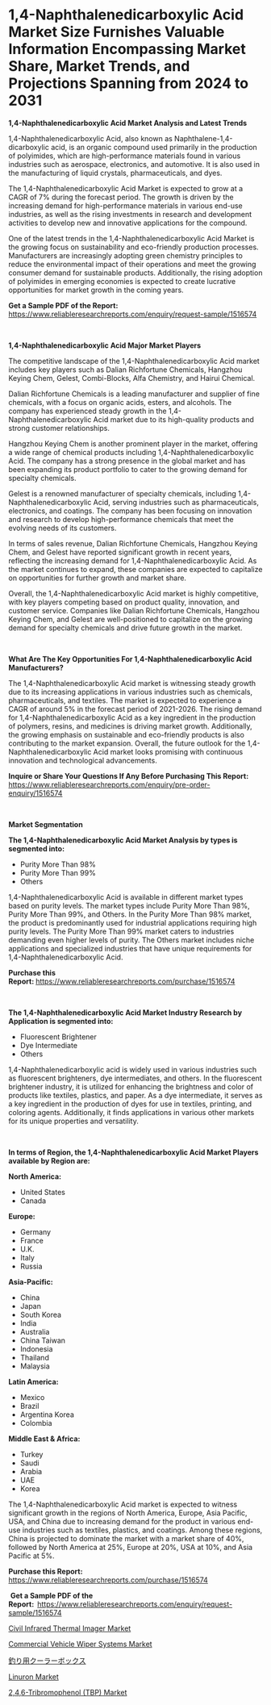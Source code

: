 <p><h1>1,4-Naphthalenedicarboxylic Acid Market Size Furnishes Valuable Information Encompassing Market Share, Market Trends, and Projections Spanning from 2024 to 2031</h1></p><p><strong>1,4-Naphthalenedicarboxylic Acid Market Analysis and Latest Trends</strong></p>
<p><p>1,4-Naphthalenedicarboxylic Acid, also known as Naphthalene-1,4-dicarboxylic acid, is an organic compound used primarily in the production of polyimides, which are high-performance materials found in various industries such as aerospace, electronics, and automotive. It is also used in the manufacturing of liquid crystals, pharmaceuticals, and dyes.</p><p>The 1,4-Naphthalenedicarboxylic Acid Market is expected to grow at a CAGR of 7% during the forecast period. The growth is driven by the increasing demand for high-performance materials in various end-use industries, as well as the rising investments in research and development activities to develop new and innovative applications for the compound.</p><p>One of the latest trends in the 1,4-Naphthalenedicarboxylic Acid Market is the growing focus on sustainability and eco-friendly production processes. Manufacturers are increasingly adopting green chemistry principles to reduce the environmental impact of their operations and meet the growing consumer demand for sustainable products. Additionally, the rising adoption of polyimides in emerging economies is expected to create lucrative opportunities for market growth in the coming years.</p></p>
<p><strong>Get a Sample PDF of the Report:&nbsp;</strong> <a href="https://www.reliableresearchreports.com/enquiry/request-sample/1516574">https://www.reliableresearchreports.com/enquiry/request-sample/1516574</a></p>
<p>&nbsp;</p>
<p><strong>1,4-Naphthalenedicarboxylic Acid Major Market Players</strong></p>
<p><p>The competitive landscape of the 1,4-Naphthalenedicarboxylic Acid market includes key players such as Dalian Richfortune Chemicals, Hangzhou Keying Chem, Gelest, Combi-Blocks, Alfa Chemistry, and Hairui Chemical. </p><p>Dalian Richfortune Chemicals is a leading manufacturer and supplier of fine chemicals, with a focus on organic acids, esters, and alcohols. The company has experienced steady growth in the 1,4-Naphthalenedicarboxylic Acid market due to its high-quality products and strong customer relationships. </p><p>Hangzhou Keying Chem is another prominent player in the market, offering a wide range of chemical products including 1,4-Naphthalenedicarboxylic Acid. The company has a strong presence in the global market and has been expanding its product portfolio to cater to the growing demand for specialty chemicals.</p><p>Gelest is a renowned manufacturer of specialty chemicals, including 1,4-Naphthalenedicarboxylic Acid, serving industries such as pharmaceuticals, electronics, and coatings. The company has been focusing on innovation and research to develop high-performance chemicals that meet the evolving needs of its customers.</p><p>In terms of sales revenue, Dalian Richfortune Chemicals, Hangzhou Keying Chem, and Gelest have reported significant growth in recent years, reflecting the increasing demand for 1,4-Naphthalenedicarboxylic Acid. As the market continues to expand, these companies are expected to capitalize on opportunities for further growth and market share. </p><p>Overall, the 1,4-Naphthalenedicarboxylic Acid market is highly competitive, with key players competing based on product quality, innovation, and customer service. Companies like Dalian Richfortune Chemicals, Hangzhou Keying Chem, and Gelest are well-positioned to capitalize on the growing demand for specialty chemicals and drive future growth in the market.</p></p>
<p>&nbsp;</p>
<p><strong>What Are The Key Opportunities For 1,4-Naphthalenedicarboxylic Acid Manufacturers?</strong></p>
<p><p>The 1,4-Naphthalenedicarboxylic Acid market is witnessing steady growth due to its increasing applications in various industries such as chemicals, pharmaceuticals, and textiles. The market is expected to experience a CAGR of around 5% in the forecast period of 2021-2026. The rising demand for 1,4-Naphthalenedicarboxylic Acid as a key ingredient in the production of polymers, resins, and medicines is driving market growth. Additionally, the growing emphasis on sustainable and eco-friendly products is also contributing to the market expansion. Overall, the future outlook for the 1,4-Naphthalenedicarboxylic Acid market looks promising with continuous innovation and technological advancements.</p></p>
<p><strong>Inquire or Share Your Questions If Any Before Purchasing This Report:</strong> <a href="https://www.reliableresearchreports.com/enquiry/pre-order-enquiry/1516574">https://www.reliableresearchreports.com/enquiry/pre-order-enquiry/1516574</a></p>
<p>&nbsp;</p>
<p><strong>Market Segmentation</strong></p>
<p><strong>The 1,4-Naphthalenedicarboxylic Acid Market Analysis by types is segmented into:</strong></p>
<p><ul><li>Purity More Than 98%</li><li>Purity More Than 99%</li><li>Others</li></ul></p>
<p><p>1,4-Naphthalenedicarboxylic Acid is available in different market types based on purity levels. The market types include Purity More Than 98%, Purity More Than 99%, and Others. In the Purity More Than 98% market, the product is predominantly used for industrial applications requiring high purity levels. The Purity More Than 99% market caters to industries demanding even higher levels of purity. The Others market includes niche applications and specialized industries that have unique requirements for 1,4-Naphthalenedicarboxylic Acid.</p></p>
<p><strong>Purchase this Report:&nbsp;</strong><a href="https://www.reliableresearchreports.com/purchase/1516574">https://www.reliableresearchreports.com/purchase/1516574</a></p>
<p>&nbsp;</p>
<p><strong>The 1,4-Naphthalenedicarboxylic Acid Market Industry Research by Application is segmented into:</strong></p>
<p><ul><li>Fluorescent Brightener</li><li>Dye Intermediate</li><li>Others</li></ul></p>
<p><p>1,4-Naphthalenedicarboxylic acid is widely used in various industries such as fluorescent brighteners, dye intermediates, and others. In the fluorescent brightener industry, it is utilized for enhancing the brightness and color of products like textiles, plastics, and paper. As a dye intermediate, it serves as a key ingredient in the production of dyes for use in textiles, printing, and coloring agents. Additionally, it finds applications in various other markets for its unique properties and versatility.</p></p>
<p>&nbsp;</p>
<p><strong>In terms of Region, the 1,4-Naphthalenedicarboxylic Acid Market Players available by Region are:</strong></p>
<p>
    <p> <strong> North America: </strong>
        <ul>
            <li>United States</li>
            <li>Canada</li>
        </ul>
        </p> 
    <p> <strong> Europe: </strong>
        <ul>
            <li>Germany</li>
            <li>France</li>
            <li>U.K.</li>
            <li>Italy</li>
            <li>Russia</li>
        </ul>
        </p> 
    <p> <strong> Asia-Pacific: </strong>
        <ul>
            <li>China</li>
            <li>Japan</li>
            <li>South Korea</li>
            <li>India</li>
            <li>Australia</li>
            <li>China Taiwan</li>
            <li>Indonesia</li>
            <li>Thailand</li>
            <li>Malaysia</li>
        </ul>
        </p> 
    <p> <strong> Latin America: </strong>
        <ul>
            <li>Mexico</li>
            <li>Brazil</li>
            <li>Argentina Korea</li>
            <li>Colombia</li>
        </ul>
        </p> 
    <p> <strong> Middle East & Africa: </strong>
        <ul>
            <li>Turkey</li>
            <li>Saudi</li>
            <li>Arabia</li>
            <li>UAE</li>
            <li>Korea</li>
        </ul>
    </p>
    </p>
<p><p>The 1,4-Naphthalenedicarboxylic Acid market is expected to witness significant growth in the regions of North America, Europe, Asia Pacific, USA, and China due to increasing demand for the product in various end-use industries such as textiles, plastics, and coatings. Among these regions, China is projected to dominate the market with a market share of 40%, followed by North America at 25%, Europe at 20%, USA at 10%, and Asia Pacific at 5%.</p></p>
<p><strong>Purchase this Report: </strong><a href="https://www.reliableresearchreports.com/purchase/1516574">https://www.reliableresearchreports.com/purchase/1516574</a></p>
<p>&nbsp;<strong>Get a Sample PDF of the Report:&nbsp;&nbsp;</strong><a href="https://www.reliableresearchreports.com/enquiry/request-sample/1516574">https://www.reliableresearchreports.com/enquiry/request-sample/1516574</a></p>
<p><strong></strong></p>
<p><p><a href="https://issuu.com/reportprime-2/docs/civil-infrared-thermal-imager-market-size-2030.ppt">Civil Infrared Thermal Imager Market</a></p><p><a href="https://view.publitas.com/reportprime-1/commercial-vehicle-wiper-systems-market-share-market-new-trends-analysis-report-by-type-by-application-by-end-use-by-region-and-segment-forecasts-2024-2031/">Commercial Vehicle Wiper Systems Market</a></p><p><a href="https://github.com/nxboeu02965442/Market-Research-Report-List-1/blob/main/1632832187250.md">釣り用クーラーボックス</a></p><p><a href="https://faithful-glue-af3.notion.site/Linuron-Market-Research-Report-Reveals-The-Latest-Trends-And-Opportunities-of-this-Market-for-Period-69a2fc05b1ac4071942d8aef1c93fe37">Linuron Market</a></p><p><a href="https://github.com/juniordelafrance/Market-Research-Report-List-2/blob/main/246-tribromophenol-tbp-market.md">2,4,6-Tribromophenol (TBP) Market</a></p></p>